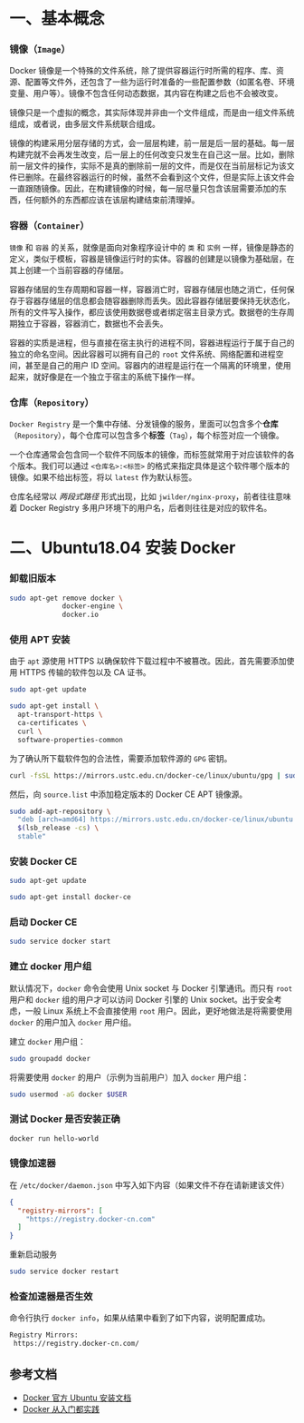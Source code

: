 # 一、基本概念

### 镜像（`Image`）

Docker 镜像是一个特殊的文件系统，除了提供容器运行时所需的程序、库、资源、配置等文件外，还包含了一些为运行时准备的一些配置参数（如匿名卷、环境变量、用户等）。镜像不包含任何动态数据，其内容在构建之后也不会被改变。

镜像只是一个虚拟的概念，其实际体现并非由一个文件组成，而是由一组文件系统组成，或者说，由多层文件系统联合组成。

镜像的构建采用分层存储的方式，会一层层构建，前一层是后一层的基础。每一层构建完就不会再发生改变，后一层上的任何改变只发生在自己这一层。比如，删除前一层文件的操作，实际不是真的删除前一层的文件，而是仅在当前层标记为该文件已删除。在最终容器运行的时候，虽然不会看到这个文件，但是实际上该文件会一直跟随镜像。因此，在构建镜像的时候，每一层尽量只包含该层需要添加的东西，任何额外的东西都应该在该层构建结束前清理掉。

### 容器（`Container`）

`镜像` 和 `容器` 的关系，就像是面向对象程序设计中的 `类` 和 `实例` 一样，镜像是静态的定义，类似于模板，容器是镜像运行时的实体。容器的创建是以镜像为基础层，在其上创建一个当前容器的存储层。

容器存储层的生存周期和容器一样，容器消亡时，容器存储层也随之消亡，任何保存于容器存储层的信息都会随容器删除而丢失。因此容器存储层要保持无状态化，所有的文件写入操作，都应该使用数据卷或者绑定宿主目录方式。数据卷的生存周期独立于容器，容器消亡，数据也不会丢失。

容器的实质是进程，但与直接在宿主执行的进程不同，容器进程运行于属于自己的独立的命名空间。因此容器可以拥有自己的 `root` 文件系统、网络配置和进程空间，甚至是自己的用户 ID 空间。容器内的进程是运行在一个隔离的环境里，使用起来，就好像是在一个独立于宿主的系统下操作一样。

### 仓库（`Repository`）

`Docker Registry` 是一个集中存储、分发镜像的服务，里面可以包含多个**仓库**（`Repository`），每个仓库可以包含多个**标签**（`Tag`），每个标签对应一个镜像。

一个仓库通常会包含同一个软件不同版本的镜像，而标签就常用于对应该软件的各个版本。我们可以通过 `<仓库名>:<标签>` 的格式来指定具体是这个软件哪个版本的镜像。如果不给出标签，将以 `latest` 作为默认标签。

仓库名经常以 *两段式路径* 形式出现，比如 `jwilder/nginx-proxy`，前者往往意味着 Docker Registry 多用户环境下的用户名，后者则往往是对应的软件名。

# 二、Ubuntu18.04 安装 Docker

### 卸载旧版本

```bash
sudo apt-get remove docker \
             docker-engine \
             docker.io
```

### 使用 APT 安装

由于 `apt` 源使用 HTTPS 以确保软件下载过程中不被篡改。因此，首先需要添加使用 HTTPS 传输的软件包以及 CA 证书。

```bash
sudo apt-get update

sudo apt-get install \
  apt-transport-https \
  ca-certificates \
  curl \
  software-properties-common
```

为了确认所下载软件包的合法性，需要添加软件源的 `GPG` 密钥。

```bash
curl -fsSL https://mirrors.ustc.edu.cn/docker-ce/linux/ubuntu/gpg | sudo apt-key add -
```

然后，向 `source.list` 中添加稳定版本的 Docker CE APT 镜像源。

```bash
sudo add-apt-repository \
  "deb [arch=amd64] https://mirrors.ustc.edu.cn/docker-ce/linux/ubuntu \
  $(lsb_release -cs) \
  stable"
```

### 安装 Docker CE

```bash
sudo apt-get update

sudo apt-get install docker-ce
```

### 启动 Docker CE

```bash
sudo service docker start
```

### 建立 docker 用户组

默认情况下，`docker` 命令会使用 Unix socket 与 Docker 引擎通讯。而只有 `root` 用户和 `docker` 组的用户才可以访问 Docker 引擎的 Unix socket。出于安全考虑，一般 Linux 系统上不会直接使用 `root` 用户。因此，更好地做法是将需要使用 `docker` 的用户加入 `docker` 用户组。

建立 `docker` 用户组：

```bash
sudo groupadd docker
```

将需要使用 `docker` 的用户（示例为当前用户）加入 `docker` 用户组：

```bash
sudo usermod -aG docker $USER
```

### 测试 Docker 是否安装正确

```bash
docker run hello-world
```

### 镜像加速器

在 `/etc/docker/daemon.json` 中写入如下内容（如果文件不存在请新建该文件）

```json
{
  "registry-mirrors": [
    "https://registry.docker-cn.com"
  ]
}
```

重新启动服务

```bash
sudo service docker restart
```

### 检查加速器是否生效

命令行执行 `docker info`，如果从结果中看到了如下内容，说明配置成功。

```bash
Registry Mirrors:
 https://registry.docker-cn.com/
```



## 参考文档

- [Docker 官方 Ubuntu 安装文档](https://docs.docker.com/install/linux/docker-ce/ubuntu/)
- [Docker 从入门都实践](https://yeasy.gitbooks.io/docker_practice/install/ubuntu.html)

